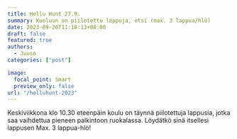 ```yaml
---
title: Hellu Hunt 27.9.
summary: Kuoluun on piilotettu lappuja, etsi (max. 3 lappua/hlö)
date: 2023-09-26T11:18:13+08:00
draft: false
featured: true
authors:
  - Juuso
categories: ["post"]

image:
  focal_point: Smart
  preview_only: false 
url: "/helluhunt-2023"
---
```

Keskiviikkona klo 10.30 eteenpäin koulu on täynnä piilotettuja lappusia, jotka saa vaihdettua pieneen palkintoon ruokalassa. Löydätkö sinä itsellesi lappusen Max. 3 lappua-hlö!